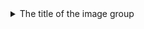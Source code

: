 <details>
  <summary>The title of the image group</summary><details>
  <img src="https://i1-dulich.vnecdn.net/2021/07/16/1-1626437591.jpg?w=1200&h=0&q=100&dpr=2&fit=crop&s=6lpdhgxgTYcbVie7Z_Hm0g" name="image-name">
  <img src="image-url" name="image-name">
  <img src="image-url" name="image-name">
</details>
